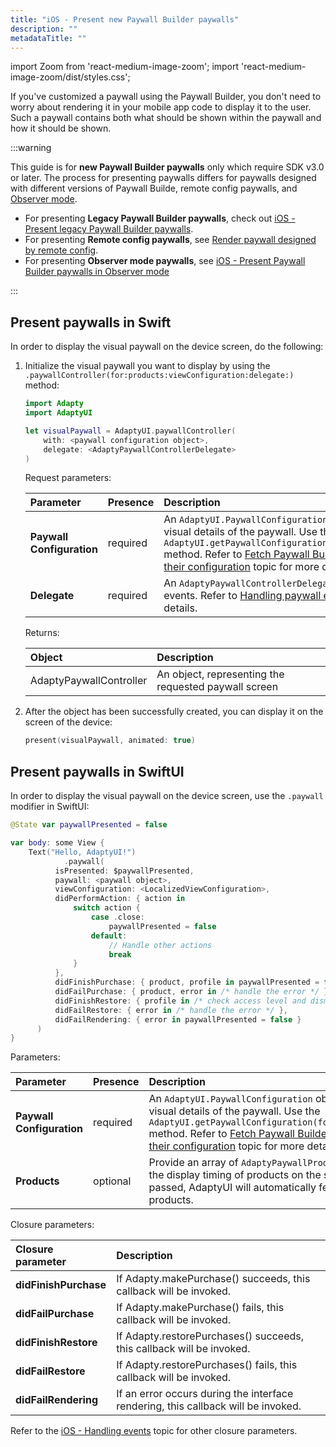 ```yaml
---
title: "iOS - Present new Paywall Builder paywalls"
description: ""
metadataTitle: ""
---
```


import Zoom from 'react-medium-image-zoom';
import 'react-medium-image-zoom/dist/styles.css';

If you've customized a paywall using the Paywall Builder, you don't need to worry about rendering it in your mobile app code to display it to the user. Such a paywall contains both what should be shown within the paywall and how it should be shown.

:::warning

This guide is for **new Paywall Builder paywalls** only which require SDK v3.0 or later. The process for presenting paywalls differs for paywalls designed with different versions of Paywall Builde, remote config paywalls, and [Observer mode](observer-vs-full-mode).

- For presenting **Legacy Paywall Builder paywalls**, check out [iOS - Present legacy Paywall Builder paywalls](ios-present-paywalls-legacy).
- For presenting **Remote config paywalls**, see [Render paywall designed by remote config](present-remote-config-paywalls).
- For presenting **Observer mode paywalls**, see [iOS - Present Paywall Builder paywalls in Observer mode](ios-present-paywall-builder-paywalls-in-observer-mode)

:::

## Present paywalls in Swift

In order to display the visual paywall on the device screen, do the following:

1. Initialize the visual paywall you want to display by using the  `.paywallController(for:products:viewConfiguration:delegate:)` method:

   ```swift title="Swift"
   import Adapty
   import AdaptyUI
   
   let visualPaywall = AdaptyUI.paywallController(
       with: <paywall configuration object>,
       delegate: <AdaptyPaywallControllerDelegate>
   )
   ```

    Request parameters:

    | Parameter                | Presence | Description |
    | :----------------------- | :------- | :-------------------------------------------------------------------------------------------------------------------------------------------------------------------------------------------------------------------------------------------------------------------------------------------------------------------- |
    | **Paywall Configuration**              | required | An `AdaptyUI.PaywallConfiguration` object containing visual details of the paywall. Use the `AdaptyUI.getPaywallConfiguration(forPaywall:locale:)` method.  Refer to [Fetch Paywall Builder paywalls and their configuration](get-pb-paywalls) topic for more details.                                                                                                                                                                                                                                             |
    | **Delegate**             | required | An `AdaptyPaywallControllerDelegate` to listen to paywall events. Refer to [Handling paywall events](ios-handling-events) topic for more details.                                                                                                                                                                 |


   Returns:

    | Object                  | Description                                          |
    | :---------------------- | :--------------------------------------------------- |
    | AdaptyPaywallController | An object, representing the requested paywall screen |

2. After the object has been successfully created, you can display it on the screen of the device: 

    ```swift title="Swift"
    present(visualPaywall, animated: true)
    ```

## Present paywalls in SwiftUI

In order to display the visual paywall on the device screen, use the `.paywall` modifier in SwiftUI:

```swift title="SwiftUI"
@State var paywallPresented = false

var body: some View {
	Text("Hello, AdaptyUI!")
			.paywall(
          isPresented: $paywallPresented,
          paywall: <paywall object>,
          viewConfiguration: <LocalizedViewConfiguration>,
          didPerformAction: { action in
              switch action {
                  case .close:
                      paywallPresented = false
                  default:
                      // Handle other actions
                      break
              }
          },
          didFinishPurchase: { product, profile in paywallPresented = false },
          didFailPurchase: { product, error in /* handle the error */ },
          didFinishRestore: { profile in /* check access level and dismiss */  },
          didFailRestore: { error in /* handle the error */ },
          didFailRendering: { error in paywallPresented = false }
      )
}
```

Parameters:

| Parameter                | Presence | Description                                                                                                                                                                                                                                                                                                            |
| :----------------------- | :------- | :--------------------------------------------------------------------------------------------------------------------------------------------------------------------------------------------------------------------------------------------------------------------------------------------------------------------- |
| **Paywall Configuration**              | required | An `AdaptyUI.PaywallConfiguration` object containing visual details of the paywall. Use the `AdaptyUI.getPaywallConfiguration(forPaywall:locale:)` method.  Refer to [Fetch Paywall Builder paywalls and their configuration](get-pb-paywalls) topic for more details.                                                                                                                                                                                                                                             |
| **Products**             | optional | Provide an array of `AdaptyPaywallProducts` to optimize the display timing of products on the screen. If `nil` is passed, AdaptyUI will automatically fetch the necessary products.                                                                                                                                   |

Closure parameters:

| Closure parameter     | Description                                                                       |
| :-------------------- | :-------------------------------------------------------------------------------- |
| **didFinishPurchase** | If Adapty.makePurchase() succeeds, this callback will be invoked.                 |
| **didFailPurchase**   | If Adapty.makePurchase() fails, this callback will be invoked.                    |
| **didFinishRestore**  | If Adapty.restorePurchases() succeeds, this callback will be invoked.             |
| **didFailRestore**    | If Adapty.restorePurchases() fails, this callback will be invoked.                |
| **didFailRendering**  | If an error occurs during the interface rendering, this callback will be invoked. |

Refer to the [iOS - Handling events](ios-handling-events) topic for other closure parameters. 

